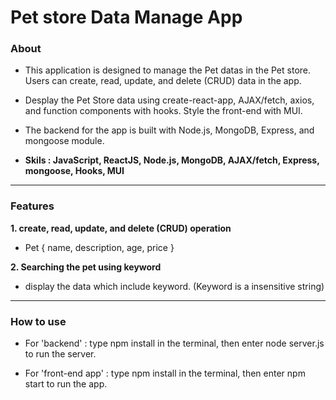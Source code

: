 # Pet store Data Manage App

### About

- This application is designed to manage the Pet datas in the Pet store. Users can create, read, update, and delete (CRUD) data in the app. 

- Desplay the Pet Store data using create-react-app, AJAX/fetch, axios, and function components with hooks. Style the front-end with MUI.

- The backend for the app is built with Node.js, MongoDB, Express, and mongoose module. 

- **Skils : JavaScript, ReactJS, Node.js, MongoDB, AJAX/fetch, Express, mongoose, Hooks, MUI**

<hr/>

### Features

**1. create, read, update, and delete (CRUD) operation** <br />

  - Pet {
   name, 
   description,
   age,
   price
  }

**2. Searching the pet using keyword** <br />
  - display the data which include keyword. (Keyword is a insensitive string) <br />

<hr/>

### How to use 

- For 'backend' 
  : type npm install in the terminal, then enter node server.js to run the server. 
  
- For 'front-end app'
  : type npm install in the terminal, then enter npm start to run the app. 


